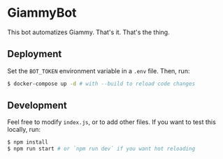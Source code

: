 # GiammyBot

This bot automatizes Giammy. That's it. That's the thing.

## Deployment

Set the `BOT_TOKEN` environment variable in a `.env` file. Then, run:

```sh
$ docker-compose up -d # with --build to reload code changes
```

## Development

Feel free to modify `index.js`, or to add other files. If you want to test this locally, run:

```sh
$ npm install
$ npm run start # or `npm run dev` if you want hot reloading
```

